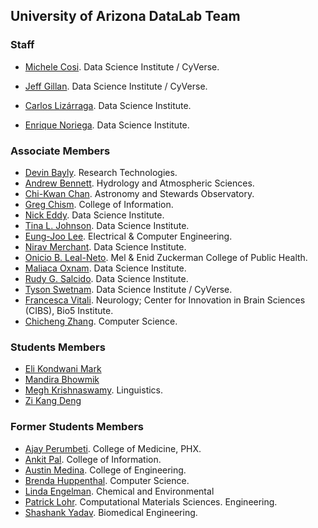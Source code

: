 ## University of Arizona DataLab Team

### Staff


* [Michele Cosi](https://www.datascience.arizona.edu/person/michele-cosi). Data Science Institute / CyVerse.
* [Jeff Gillan](https://www.datascience.arizona.edu/person/jeffrey-gillan). Data Science Institute /  CyVerse.

* [Carlos Lizárraga](https://www.datascience.arizona.edu/person/carlos-lizarraga). Data Science Institute.
* [Enrique Noriega](https://www.cs.arizona.edu/person/enrique-noriega-atala). Data Science Institute.



### Associate Members


* [Devin Bayly](https://campuschampions.cyberinfrastructure.org/user/devin-bayly-0). Research Technologies. 
* [Andrew Bennett](https://has.arizona.edu/person/andrew-bennett). Hydrology and Atmospheric Sciences.
* [Chi-Kwan Chan](https://www.as.arizona.edu/people/faculty/chi-kwan-chan). Astronomy and Stewards Observatory.
* [Greg Chism](https://ischool.arizona.edu/person/greg-chism). College of Information.
* [Nick Eddy](https://www.datascience.arizona.edu/person/nick-eddy). Data Science Institute. 
* [Tina L. Johnson](https://www.datascience.arizona.edu/person/tina-l-johnson). Data Science Institute.
* [Eung-Joo Lee](https://ece.engineering.arizona.edu/faculty-staff/faculty/eung-joo-lee). Electrical & Computer Engineering. 
* [Nirav Merchant](https://www.datascience.arizona.edu/person/nirav-merchant). Data Science Institute.
* [Onicio B. Leal-Neto](https://publichealth.arizona.edu/directory/onicio-neto). Mel & Enid Zuckerman College of Public Health.
* [Maliaca Oxnam](https://www.datascience.arizona.edu/person/maliaca-oxnam). Data Science Institute.
* [Rudy G. Salcido](https://www.datascience.arizona.edu/person/rudy-salcido). Data Science Institute.
* [Tyson Swetnam](https://datainsight.arizona.edu/person/tyson-swetnam). Data Science Institute / CyVerse.
* [Francesca Vitali](https://bio5.org/about/directory/francesca-vitali). Neurology; Center for Innovation in Brain Sciences (CIBS), Bio5 Institute.
* [Chicheng Zhang](https://www.cs.arizona.edu/person/chicheng-zhang). Computer Science.

### Students Members

* [Eli Kondwani Mark]()
* [Mandira Bhowmik]()
* [Megh Krishnaswamy](https://iranian-languages.arizona.edu/node/72). Linguistics.
* [Zi Kang Deng]()

### Former Students Members

* [Ajay Perumbeti](https://www.linkedin.com/in/ajay-perumbeti-62019514/). College of Medicine, PHX.
* [Ankit Pal](https://infosci.arizona.edu/news/profiles/2023/ankit-pal). College of Information.
* [Austin Medina](). College of Engineering.
* [Brenda Huppenthal](https://www.linkedin.com/in/brenda-huppenthal/). Computer Science.
* [Linda Engelman](https://www.linkedin.com/in/linda-engelman/). Chemical and Environmental 
* [Patrick Lohr](https://www.linkedin.com/in/patrick-lohr/). Computational Materials Sciences.
Engineering.
* [Shashank Yadav](https://xinformatics.github.io/). Biomedical Engineering. 



